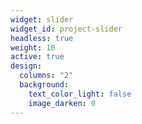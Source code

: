 ```yaml
---
widget: slider
widget_id: project-slider
headless: true
weight: 10
active: true
design:
  columns: "2"
  background:
    text_color_light: false
    image_darken: 0
---
```

